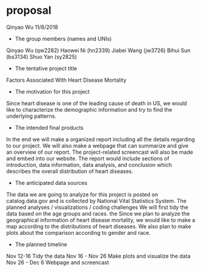 proposal
================
Qinyao Wu
11/8/2018

-   The group members (names and UNIs)

Qinyao Wu (qw2282) Haowei Ni (hn2339) Jiabei Wang (jw3726) Bihui Sun (bs3134) Shuo Yan (sy2825)

-   The tentative project title

Factors Associated With Heart Disease Mortality

-   The motivation for this project

Since heart disease is one of the leading cause of death in US, we would like to characterize the demographic information and try to find the underlying patterns.

-   The intended final products

In the end we will make a organized report including all the details regarding to our project. We will also make a webpage that can summarize and give an overview of our report. The project-related screencast will also be made and embed into our website. The report would include sections of introduction, data information, data analysis, and conclusion which describes the overall distribution of heart diseases.

-   The anticipated data sources

The data we are going to analyze for this project is posted on catalog.data.gov and is collected by National Vital Statistics System. The planned analyses / visualizations / coding challenges We will first tidy the data based on the age groups and races. the Since we plan to analyze the geographical information of heart disease mortality, we would like to make a map according to the distributions of heart diseases. We also plan to make plots about the comparison according to gender and race.

-   The planned timeline

Nov 12-16 Tidy the data Nov 16 - Nov 26 Make plots and visualize the data Nov 26 - Dec 6 Webpage and screencast
